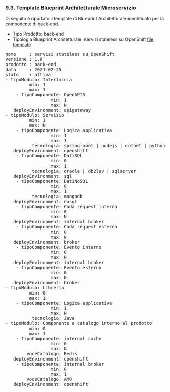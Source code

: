 
### 9.3. Template Blueprint Architetturale Microservizio

Di seguito è riportato il template di Blueprint Architetturale identificato per la componente di back-end.

-   Tipo Prodotto: back-end
-   Tipologia Blueprint Architetturale: servizi stateless su OpenShift [file template](files/template_blueprint_servizi_ocp.yml)


<pre>
nome     : servizi stateless su OpenShift
versione : 1.0
prodotto : back-end
data     : 2021-02-25
stato    : attiva
- tipoModulo: Interfaccia
         min: 1
         max: 1
    - tipoComponente: OpenAPI3
                 min: 1
                 max: N
   deployEnvironment: apigateway
- tipoModulo: Servizio
         min: 1
         max: N
    - tipoComponente: Logica applicativa
                 min: 1
                 max: 1
          tecnologia: spring-boot | nodejs | dotnet | python
   deployEnvironment: openshift
    - tipoComponente: DatiSQL
                 min: 0
                 max: 1
          tecnologia: oracle | db2luv | sqlserver
   deployEnvironment: sql
    - tipoComponente: DatiNoSQL
                 min: 0
                 max: 1
          tecnologia: mongodb
   deployEnvironment: nosql
    - tipoComponente: Coda request interna
                 min: 0
                 max: N
   deployEnvironment: internal broker
    - tipoComponente: Coda request esterna
                 min: 0
                 max: N
   deployEnvironment: broker
    - tipoComponente: Evento interno
                 min: 0
                 max: N
   deployEnvironment: internal broker
    - tipoComponente: Evento esterno
                 min: 0
                 max: N
   deployEnvironment: broker
- tipoModulo: Libreria
         min: 0
         max: 1
    - tipoComponente: Logica applicativa
                 min: 1
                 max: N
          tecnologia: Java
- tipoModulo: Componente a catalogo interno al prodotto
         min: 0
         max: 1
    - tipoComponente: internal cache
                 min: 0
                 max: N
        voceCatalogo: Redis
   deployEnvironment: openshift
    - tipoComponente: internal broker
                 min: 0
                 max: 1
        voceCatalogo: AMQ
   deployEnvironment: openshift
</pre>
